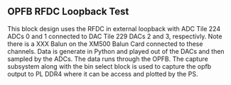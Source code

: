 ## OPFB RFDC Loopback Test

This block design uses the RFDC in external loopback with ADC Tile 224 ADCs 0 and 1 connected to DAC Tile 229 DACs 2 and 3, respectivly. Note there is a XXX Balun on the XM500 Balun Card connected to these channels. Data is generate in Python and played out of the DACs and then sampled by the ADCs. The data runs through the OPFB. The capture subsystem along with the bin select block is used to capture the opfb output to PL DDR4 where it can be access and plotted by the PS. 
